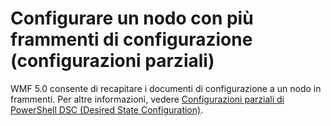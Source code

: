 # Configurare un nodo con più frammenti di configurazione (configurazioni parziali)

WMF 5.0 consente di recapitare i documenti di configurazione a un nodo in frammenti. Per altre informazioni, vedere [Configurazioni parziali di PowerShell DSC (Desired State Configuration)](../dsc/partialConfigs.md).


<!--HONumber=Jun16_HO4-->



